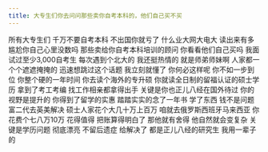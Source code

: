 ```yaml
---
title: 大专生们你去问问那些卖你自考本科的，他们自己买不买
---
```

所有大专生们
千万不要自考本科
不出国你就亏了
什么业大网大电大
读出来有多尴尬你自己心里没数吗
那些卖给你自考本科培训的顾问
你看看他们自己买吗
我面试过至少3,000自考生
每次遇到个北大的
我还挺热情的
就是师弟师妹啊
人家都一个个遮遮掩掩的
迅速想跳过这个话题
我立刻就懂了
你何必这样呢
你不如一步到位
你整个硬的一年时间
你去读个海外的专升硕
你就读全日制的留福认证的硕士学历
拿到了考工考编
找工作相亲都拿得出手
关键是你也正儿八经在国外待过
你的视野是提升的
你得到了留学的实惠
踏踏实实的念了一年书
学了东西
钱不是问题
富二代去英美解决
硕士人家花个大几十万上百万
咱就去俄罗斯西班牙马来西亚
你花费个七八万10万
花得值得
把账算得明白了
那他就有舍得
他自然就会变复杂
关键是学历问题
彻底漂亮
不留后遗症
给解决了
都是正儿八经的研究生
我用一辈子的
